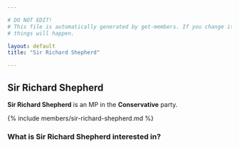 ```yaml
---

# DO NOT EDIT!
# This file is automatically generated by get-members. If you change it, bad
# things will happen.

layout: default
title: "Sir Richard Shepherd"

---
```


## Sir Richard Shepherd

**Sir Richard Shepherd** is an MP in the **Conservative** party.

{% include members/sir-richard-shepherd.md %}

### What is Sir Richard Shepherd interested in?


